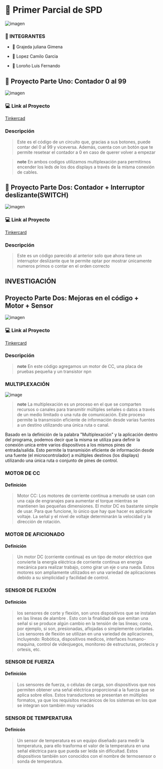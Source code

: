 # :file_folder: Primer Parcial de SPD

![imagen](imagen/3_Figura_1._Tinkercad_logotipo.jpg)

### :scroll: INTEGRANTES 
-  :strawberry: Grajeda juliana Gimena
*  :bread: Lopez Camilo Garcia
+  :cookie: Loroño Luis Fernando

##  :sunflower: Proyecto Parte Uno: Contador 0 al 99
![imagen](imagen/aaa.png)

### 	:computer: Link al Proyecto
[Tinkercad](https://www.tinkercad.com/things/5K5WYnyHAHB)

### Descripción
> Este es el código de un circuito que, gracias a sus botones, puede contar del 0 al 99 y viceversa. Además, cuenta con un botón que te permite resetear el contador a 0 en caso de querer volver a empezar

>**note**
> En ambos codigos utilizamos multiplexación para permitirnos encender los leds de los dos displays a través de la misma conexión de cables.

##  :sunflower: Proyecto Parte Dos: Contador + Interruptor deslizante(SWITCH)
![imagen](imagen/imagen_2023-10-18_161343051.png)

### 	:computer: Link al Proyecto

[Tinkercard](https://www.tinkercad.com/things/0jGSMg5g407)

### Descripción

> Este es un código parecido al anterior solo que ahora tiene un interruptor deslizante que te permite optar por mostrar únicamente numeros primos o contar en el orden correcto

## INVESTIGACIÓN

## Proyecto Parte Dos: Mejoras en el código + Motor + Sensor

![imagen](imagen/imagen_2023-10-19_005356986.png)

### 	:computer: Link al Proyecto

[Tinkercard](https://www.tinkercad.com/things/gWfCbkDtlCq)

### Descripción

>**note**
> En este código agregamos un motor de CC, una placa de pruebas pequeña y un transistor npn



### MULTIPLEXACIÓN
![image](imagen/imagen_2023-10-18_230358769.png)

>**note**
> La multiplexación es un proceso en el que se comparten recursos o canales para transmitir múltiples señales o datos a través de un medio limitado o una ruta de comunicación. Este proceso permite la transmisión eficiente de información desde varias fuentes a un destino utilizando una única ruta o canal. 

Basado en la definición de la palabra "Multiplexación" y la aplicación dentro del programa, podemos decir que la misma se utiliza para definir la conexión unica entre varios dispositivos a los mismos pines de entrada/salida. Esto permite la transmisión eficiente de información desde una fuente (el microcontrolador) a múltiples destinos (los displays) utilizando una única ruta o conjunto de pines de control. 

### MOTOR DE CC

#### Definición
> Motor CC: Los motores de corriente continua a menudo se usan con una caja de engranajes para aumentar el torque mientras se mantienen las pequeñas dimensiones. El motor DC es bastante simple de usar. Para que funcione, lo único que hay que hacer es aplicarle voltaje. La señal y el nivel de voltaje determinarán la velocidad y la dirección de rotación.

### MOTOR DE AFICIONADO

#### Definición
> Un motor DC (corriente continua) es un tipo de motor eléctrico que convierte la energía eléctrica de corriente continua en energía mecánica para realizar trabajo, como girar un eje o una rueda. Estos motores son ampliamente utilizados en una variedad de aplicaciones debido a su simplicidad y facilidad de control.

### SENSOR DE FLEXIÓN

#### Definición
>  los sensores de corte y flexión, son unos dispositivos que se instalan en las líneas de alambre . Esto con la finalidad de que emitan una señal si se produce algún cambio en la tensión de las líneas; como, por ejemplo, si son, presionadas, aflojadas o simplemente cortadas.
Los sensores de flexión se utilizan en una variedad de aplicaciones, incluyendo: Robótica, dispositivos medicos, interfaces humano-maquina, control de videojuegos, monitoreo de estructuras, protecis y ortesis, etc.

### SENSOR DE FUERZA

#### Definición
> Los sensores de fuerza, o células de carga, son dispositivos que nos permiten obtener una señal eléctrica proporcional a la fuerza que se aplica sobre ellos. Estos transductores se presentan en múltiples formatos, ya que los requisitos mecánicos de los sistemas en los que se integran son también muy variados

### SENSOR DE TEMPERATURA

#### Definicón
>  Un sensor de temperatura es un equipo diseñado para medir la temperatura, para ello trasforma el valor de la temperatura en una señal eléctrica para que pueda ser leída sin dificultad. Estos dispositivos también son conocidos con el nombre de termosensor o sonda de temperatura.

